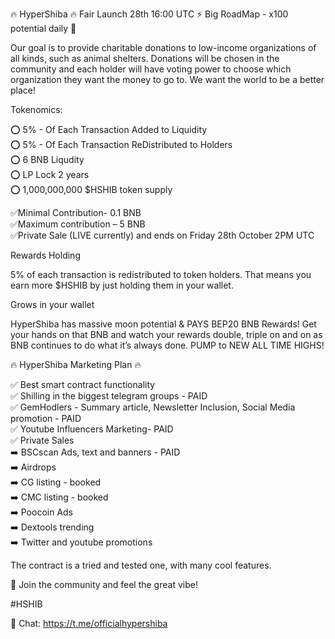 🔥 HyperShiba 🔥 Fair Launch 28th 16:00 UTC ⚡️ Big RoadMap - x100 potential daily 💸

Our goal is to provide charitable donations to low-income organizations of all kinds, such as animal shelters. Donations will be chosen in the community and each holder will have voting power to choose which organization they want the money to go to. We want the world to be a better place!

Tokenomics:

⭕️ 5% - Of Each Transaction Added to Liquidity   
⭕️ 5% - Of Each Transaction ReDistributed to Holders   
⭕️ 6 BNB Liqudity   
⭕️ LP Lock 2 years   
⭕️ 1,000,000,000 $HSHIB token supply   

✅Minimal Contribution- 0.1 BNB   
✅Maximum contribution – 5 BNB   
✅Private Sale (LIVE currently) and ends on Friday 28th October 2PM UTC   

Rewards Holding

5% of each transaction is redistributed to token holders. That means you earn more $HSHIB by just holding them in your wallet.

Grows in your wallet

HyperShiba has massive moon potential & PAYS BEP20 BNB Rewards! Get your hands on that BNB and watch your rewards double, triple on and on as BNB continues to do what it’s always done. PUMP to NEW ALL TIME HIGHS!


🔥 HyperShiba Marketing Plan 🔥

✅ Best smart contract functionality   
✅ Shilling in the biggest telegram groups - PAID   
✅ GemHodlers - Summary article, Newsletter Inclusion, Social Media promotion - PAID   
✅ Youtube Influencers Marketing- PAID   
✅ Private Sales   
➡️ BSCscan Ads, text and banners - PAID   
➡️ Airdrops   
➡️ CG listing - booked   
➡️ CMC listing - booked   
➡️ Poocoin Ads   
➡️ Dextools trending   
➡️ Twitter and youtube promotions   

The contract is a tried and tested one, with many cool features.

🔗 Join the community and feel the great vibe!

#HSHIB

💬 Chat: https://t.me/officialhypershiba
